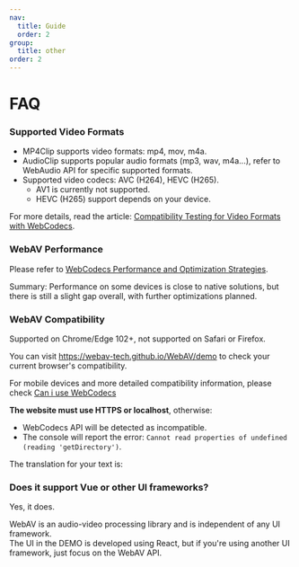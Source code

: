 ```yaml
---
nav:
  title: Guide
  order: 2
group:
  title: other
order: 2
---
```


# FAQ

### Supported Video Formats

- MP4Clip supports video formats: mp4, mov, m4a.
- AudioClip supports popular audio formats (mp3, wav, m4a...), refer to WebAudio API for specific supported formats.
- Supported video codecs: AVC (H264), HEVC (H265).
  - AV1 is currently not supported.
  - HEVC (H265) support depends on your device.

For more details, read the article: [Compatibility Testing for Video Formats with WebCodecs](https://github.com/hughfenghen/hughfenghen.github.io/issues/129).

### WebAV Performance

Please refer to [WebCodecs Performance and Optimization Strategies](https://hughfenghen.github.io/posts/2024/07/27/webcodecs-performance-benchmark/).

Summary: Performance on some devices is close to native solutions, but there is still a slight gap overall, with further optimizations planned.

### WebAV Compatibility

Supported on Chrome/Edge 102+, not supported on Safari or Firefox.

You can visit <https://webav-tech.github.io/WebAV/demo> to check your current browser's compatibility.

For mobile devices and more detailed compatibility information, please check [Can i use WebCodecs](https://caniuse.com/?search=WebCodecs)

**The website must use HTTPS or localhost**, otherwise:

- WebCodecs API will be detected as incompatible.
- The console will report the error: `Cannot read properties of undefined (reading 'getDirectory')`.

The translation for your text is:

### Does it support Vue or other UI frameworks?

Yes, it does.

WebAV is an audio-video processing library and is independent of any UI framework.  
The UI in the DEMO is developed using React, but if you're using another UI framework, just focus on the WebAV API.
